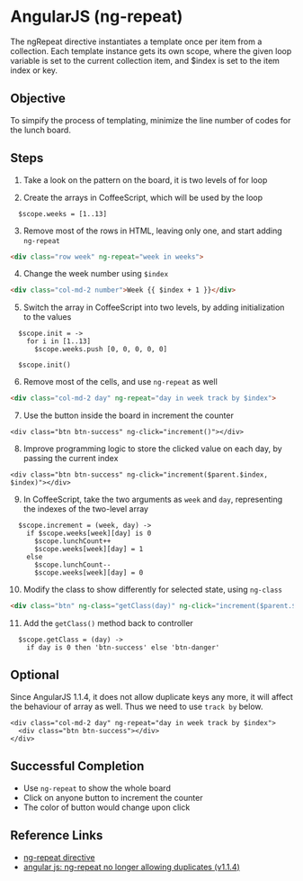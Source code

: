 # AngularJS (ng-repeat)

The ngRepeat directive instantiates a template once per item from a collection. Each template instance gets its own scope, where the given loop variable is set to the current collection item, and $index is set to the item index or key.

## Objective

To simpify the process of templating, minimize the line number of codes for the lunch board.

## Steps

1) Take a look on the pattern on the board, it is two levels of for loop

2) Create the arrays in CoffeeScript, which will be used by the loop

```
  $scope.weeks = [1..13]
```

3) Remove most of the rows in HTML, leaving only one, and start adding `ng-repeat`

```html
<div class="row week" ng-repeat="week in weeks">
```

4) Change the week number using `$index`

```html
<div class="col-md-2 number">Week {{ $index + 1 }}</div>
```

5) Switch the array in CoffeeScript into two levels, by adding initialization to the values

```
  $scope.init = ->
    for i in [1..13]
      $scope.weeks.push [0, 0, 0, 0, 0]

  $scope.init()
```

6) Remove most of the cells, and use `ng-repeat` as well

```html
<div class="col-md-2 day" ng-repeat="day in week track by $index">
```

7) Use the button inside the board in increment the counter

```
<div class="btn btn-success" ng-click="increment()"></div>
```

8) Improve programming logic to store the clicked value on each day, by passing the current index

```
<div class="btn btn-success" ng-click="increment($parent.$index, $index)"></div>
```

9) In CoffeeScript, take the two arguments as `week` and `day`, representing the indexes of the two-level array

```
  $scope.increment = (week, day) ->
    if $scope.weeks[week][day] is 0
      $scope.lunchCount++
      $scope.weeks[week][day] = 1
    else
      $scope.lunchCount--
      $scope.weeks[week][day] = 0
```

10) Modify the class to show differently for selected state, using `ng-class`

```html
<div class="btn" ng-class="getClass(day)" ng-click="increment($parent.$index, $index)"></div>
```

11) Add the `getClass()` method back to controller

```
  $scope.getClass = (day) ->
    if day is 0 then 'btn-success' else 'btn-danger'
```

## Optional

Since AngularJS 1.1.4, it does not allow duplicate keys any more, it will affect the behaviour of array as well. Thus we need to use `track by` below.

```
<div class="col-md-2 day" ng-repeat="day in week track by $index">
  <div class="btn btn-success"></div>
</div>
```

## Successful Completion

- Use `ng-repeat` to show the whole board
- Click on anyone button to increment the counter
- The color of button would change upon click

## Reference Links

- [ng-repeat directive](https://docs.angularjs.org/api/ng/directive/ngRepeat)
- [angular js: ng-repeat no longer allowing duplicates (v1.1.4)](http://mutablethought.com/2013/04/25/angular-js-ng-repeat-no-longer-allowing-duplicates/)
